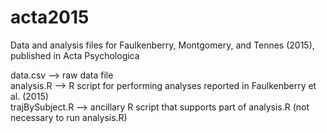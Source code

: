 # acta2015
Data and analysis files for Faulkenberry, Montgomery, and Tennes (2015), published in Acta Psychologica

data.csv --> raw data file<br>
analysis.R --> R script for performing analyses reported in Faulkenberry et al. (2015)<br>
trajBySubject.R --> ancillary R script that supports part of analysis.R (not necessary to run analysis.R)
